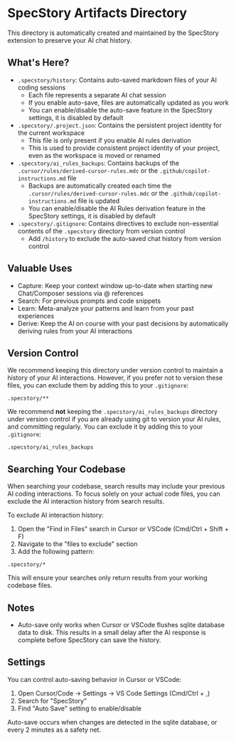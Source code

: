 # SpecStory Artifacts Directory

This directory is automatically created and maintained by the SpecStory extension to preserve your AI chat history.

## What's Here?

- `.specstory/history`: Contains auto-saved markdown files of your AI coding sessions
    - Each file represents a separate AI chat session
    - If you enable auto-save, files are automatically updated as you work
    - You can enable/disable the auto-save feature in the SpecStory settings, it is disabled by default
- `.specstory/.project.json`: Contains the persistent project identity for the current workspace
    - This file is only present if you enable AI rules derivation
    - This is used to provide consistent project identity of your project, even as the workspace is moved or renamed
- `.specstory/ai_rules_backups`: Contains backups of the `.cursor/rules/derived-cursor-rules.mdc` or the `.github/copilot-instructions.md` file
    - Backups are automatically created each time the `.cursor/rules/derived-cursor-rules.mdc` or the `.github/copilot-instructions.md` file is updated
    - You can enable/disable the AI Rules derivation feature in the SpecStory settings, it is disabled by default
- `.specstory/.gitignore`: Contains directives to exclude non-essential contents of the `.specstory` directory from version control
    - Add `/history` to exclude the auto-saved chat history from version control

## Valuable Uses

- Capture: Keep your context window up-to-date when starting new Chat/Composer sessions via @ references
- Search: For previous prompts and code snippets
- Learn: Meta-analyze your patterns and learn from your past experiences
- Derive: Keep the AI on course with your past decisions by automatically deriving rules from your AI interactions

## Version Control

We recommend keeping this directory under version control to maintain a history of your AI interactions. However, if you prefer not to version these files, you can exclude them by adding this to your `.gitignore`:

```
.specstory/**
```

We recommend __not__ keeping the `.specstory/ai_rules_backups` directory under version control if you are already using git to version your AI rules, and committing regularly. You can exclude it by adding this to your `.gitignore`:

```
.specstory/ai_rules_backups
```

## Searching Your Codebase

When searching your codebase, search results may include your previous AI coding interactions. To focus solely on your actual code files, you can exclude the AI interaction history from search results.

To exclude AI interaction history:

1. Open the "Find in Files" search in Cursor or VSCode (Cmd/Ctrl + Shift + F)
2. Navigate to the "files to exclude" section
3. Add the following pattern:

```
.specstory/*
```

This will ensure your searches only return results from your working codebase files.

## Notes

- Auto-save only works when Cursor or VSCode flushes sqlite database data to disk. This results in a small delay after the AI response is complete before SpecStory can save the history.

## Settings

You can control auto-saving behavior in Cursor or VSCode:

1. Open Cursor/Code → Settings → VS Code Settings (Cmd/Ctrl + ,)
2. Search for "SpecStory"
3. Find "Auto Save" setting to enable/disable

Auto-save occurs when changes are detected in the sqlite database, or every 2 minutes as a safety net.